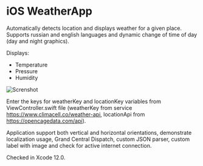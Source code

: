 # iOS WeatherApp

Automatically detects location and displays weather for a given place. Supports russian and english languages and dynamic change of time of day (day and night graphics).

Displays:

 - Temperature
 - Pressure
 - Humidity

![Screnshot](https://i.imgur.com/QPJLX1N.png)

Enter the keys for weatherKey and locationKey variables from ViewController.swift file (weatherKey from service https://www.climacell.co/weather-api, locationApi from https://opencagedata.com/api).

Application support both vertical and horizontal orientations, demonstrate localization usage, Grand Central Dispatch, custom JSON parser, custom label with image and check for active internet connection.

Checked in Xcode 12.0.
